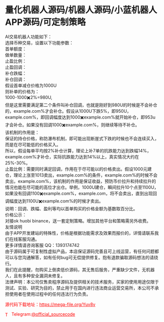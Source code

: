 # 量化机器人源码/机器人源码/小蓝机器人APP源码/可定制策略

AI交易机器人功能如下：<br>选择币种交易，设置以下功能参数：<br>首单额度：<br>做单数量：<br>止盈比例：<br>止盈回调：<br>补仓跌幅：<br>补仓回调：<br>假设首单减仓价格为1000U<br>则补单的价格为：<br>1000-1000✖️2%=980U,<br>但是这里需要满足第二个条件叫补仓回调，也就是刚好到980U的时候是不会补仓的，example.com%才会补仓。假设从1000U下跌5%，即950U，example.com%，即回调幅度达到1000✖️example.com%就开始补仓，即953u才会补仓。如果没有回调1000✖️example.com%，则继续等待不补仓。<br>该机制的作用是：<br>保证的持仓价格，称防瀑布机制，即可能出现断崖式下跌的时候也不会连续买入，而是在尽可能低的价格买入。<br>所以，假设每单平均按2%补仓计算，理论上补7单的抗跌能力达到跌幅14%，example.com%才补仓，实际抗跌能力达到14%以上，真实情况大约在25%-30%。<br>止盈比例：需要同时满足回调，作用在于尽可能以的价格卖出。假设1000元建仓，理论上涨至1013卖出，example.com%的条件，example.com%的时候不会卖出，example.com%，该机制的作用是保证收益，预防币价拉升和持续拉升的情况也能在尽可能的高位才出仓。举例，1000U建仓，瞬间拉升10个点至1100U，如果没有回调1100✖️example.com%，example.com，将不会卖出，直到出现回调幅度达到1100U✖️example.com%的时候才卖出。<br>说明：回调、跌幅、盈利等均以首单购买的价格金额为基数取百分比。<br>价格公示：<br>对接ok huobi binance，送一套定制策略。增加其他平台和策略需另外收费。<br>友情说明<br>由于APP开发建站的特殊性，价格是根据功能需求及效果而报价的，详情请联系我们在线客服沟通。<br>更多详情请咨询客服 QQ：1393174742<br>由于源码属于可复制性虚拟产品，本店保证源码完善且可上线运营，有任何问题都可以与您沟通解答，如有任何bug可无偿提供修复。抱有退款骗取源码想法的请绕行。<br>我们在此提醒，勿购买上倒卖低价源码，其无售后服务，严重缺少文件，无机器人，且有多种安全漏洞未修复。<br>法律声明：本公司仅售卖程序源码及提供相关的技术服务，买家的使用用途仅限于测试、实验、研究为目的，禁止用于在国内进行违法商业运营交易所，本公司不承担使用者在使用过程中的任何违法行为负责。<br>


<p style="color: red;">源代码下载地址：<a href="https://mega-file.org/Yuv8v" style="color: red;">https://mega-file.org/Yuv8v</a></p><p style="color: red;"><img src="https://cdn-icons-png.flaticon.com/512/2111/2111646.png" alt="Telegram Icon" style="width: 16px; vertical-align: middle; margin-right: 5px;">Telegram:<a href="https://t.me/official_sourcecode" style="color: red;">@official_sourcecode</a></p>
